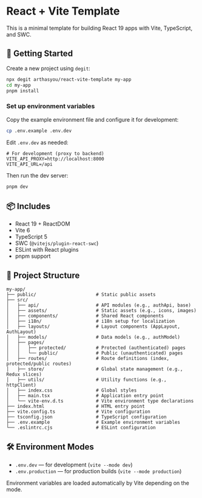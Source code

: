# React + Vite Template

This is a minimal template for building React 19 apps with Vite, TypeScript, and SWC.

## 🚀 Getting Started

Create a new project using `degit`:

```bash
npx degit arthasyou/react-vite-template my-app
cd my-app
pnpm install
```

### Set up environment variables

Copy the example environment file and configure it for development:

```bash
cp .env.example .env.dev
```

Edit `.env.dev` as needed:

```env
# For development (proxy to backend)
VITE_API_PROXY=http://localhost:8000
VITE_API_URL=/api
```

Then run the dev server:

```bash
pnpm dev
```

## 📦 Includes

- React 19 + ReactDOM
- Vite 6
- TypeScript 5
- SWC (`@vitejs/plugin-react-swc`)
- ESLint with React plugins
- pnpm support

## 📁 Project Structure

```
my-app/
├── public/                      # Static public assets
├── src/
│   ├── api/                     # API modules (e.g., authApi, base)
│   ├── assets/                  # Static assets (e.g., icons, images)
│   ├── components/              # Shared React components
│   ├── i18n/                    # i18n setup for localization
│   ├── layouts/                 # Layout components (AppLayout, AuthLayout)
│   ├── models/                  # Data models (e.g., authModel)
│   ├── pages/
│   │   ├── protected/           # Protected (authenticated) pages
│   │   └── public/              # Public (unauthenticated) pages
│   ├── routes/                  # Route definitions (index, protected/public routes)
│   ├── store/                   # Global state management (e.g., Redux slices)
│   ├── utils/                   # Utility functions (e.g., httpClient)
│   ├── index.css                # Global styles
│   ├── main.tsx                 # Application entry point
│   └── vite-env.d.ts            # Vite environment type declarations
├── index.html                   # HTML entry point
├── vite.config.ts               # Vite configuration
├── tsconfig.json                # TypeScript configuration
├── .env.example                 # Example environment variables
└── .eslintrc.cjs                # ESLint configuration
```

## 🛠 Environment Modes

- `.env.dev` — for development (`vite --mode dev`)
- `.env.production` — for production builds (`vite --mode production`)

Environment variables are loaded automatically by Vite depending on the mode.
